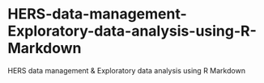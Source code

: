 # HERS-data-management-Exploratory-data-analysis-using-R-Markdown
HERS data management &amp; Exploratory data analysis using R Markdown
